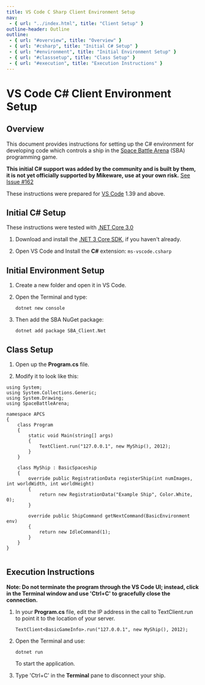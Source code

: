 ```yaml
---
title: VS Code C Sharp Client Environment Setup
nav:
 - { url: "../index.html", title: "Client Setup" }
outline-header: Outline
outline:
 - { url: "#overview", title: "Overview" }
 - { url: "#csharp", title: "Initial C# Setup" }
 - { url: "#environment", title: "Initial Environment Setup" }
 - { url: "#classsetup", title: "Class Setup" }
 - { url: "#execution", title: "Execution Instructions" }
---
```


VS Code C# Client Environment Setup
=====================

<a name="overview"></a>Overview
-----------

This document provides instructions for setting up the C# environment for developing code which controls a ship in the [Space Battle Arena](http://battlearena.mikeware.com/) (SBA) programming game.

**This initial C# support was added by the community and is built by them, it is not yet officially supported by Mikeware, use at your own risk.** [See Issue #162](https://github.com/Mikeware/SpaceBattleArena/issues/162)

These instructions were prepared for [VS Code](http://code.visualstudio.com/) 1.39 and above.

<a name="csharp"></a>Initial C# Setup
-----------------------------

These instructions were tested with [.NET Core 3.0](https://dotnet.microsoft.com/download)

1. Download and install the [.NET 3 Core SDK](https://dotnet.microsoft.com/download), if you haven't already.

2. Open VS Code and Install the **C#** extension: `ms-vscode.csharp`

<a name="environment"></a>Initial Environment Setup
-----------------------------

1. Create a new folder and open it in VS Code.

2. Open the Terminal and type:

	```
	dotnet new console
	```

3. Then add the SBA NuGet package:

	```
	dotnet add package SBA_Client.Net
	```

<a name="classsetup"></a>Class Setup
----------------------

1. Open up the **Program.cs** file.

2. Modify it to look like this:	

<pre><code>using System;
using System.Collections.Generic;
using System.Drawing;
using SpaceBattleArena;

namespace APCS
{    
    class Program
    {
        static void Main(string[] args)
        {
            TextClient<BasicGameInfo>.run("127.0.0.1", new MyShip(), 2012);
        }
    }

    class MyShip : BasicSpaceship 
    {
	    override public RegistrationData registerShip(int numImages, int worldWidth, int worldHeight)
        {
            return new RegistrationData("Example Ship", Color.White, 0);
        }

    	override public ShipCommand getNextCommand(BasicEnvironment env)
        {
            return new IdleCommand(1);
        }
    }
}

</code></pre>
	
<a name="execution"></a>Execution Instructions
-------------------------

**Note: Do not terminate the program through the VS Code UI; instead, click in the Terminal window and use 'Ctrl+C' to gracefully close the connection.**

1. In your **Program.cs** file, edit the IP address in the call to TextClient.run to point it to the location of your server.

	```
	TextClient<BasicGameInfo>.run("127.0.0.1", new MyShip(), 2012);
	```

2. Open the Terminal and use:

	```
	dotnet run
	```

	To start the application.

3. Type 'Ctrl+C' in the **Terminal** pane to disconnect your ship.
